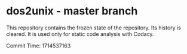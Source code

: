 # dos2unix - master branch

This repository contains the frozen state of the repository.
Its history is cleared. It is used only for static code
analysis with Codacy.

Commit Time: 1714537163